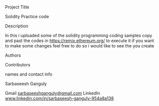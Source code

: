 Project Title

Solidity Practice code

Description

In this i uploaded some of the solidity programming coding samples copy and past the codes in https://remix.ethereum.org/ to execute it
if you want to make some changes feel free to do so i would like to see the you create

Authors

Contributors 

names and contact info

Sarbaseesh Ganguly

Gmail sarbaseeshganguly@gmail.com LinkedIn www.linkedin.com/in/sarbaseesh-ganguly-954a8a138

